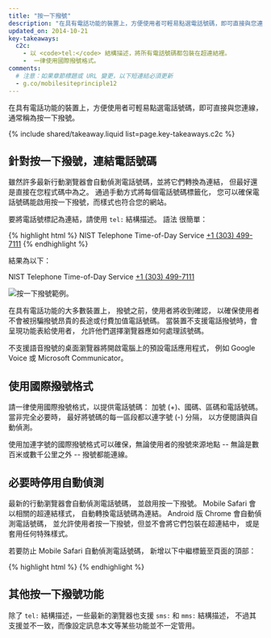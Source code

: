```yaml
---
title: "按一下撥號"
description: "在具有電話功能的裝置上，方便使用者可輕易點選電話號碼，即可直接與您連線，通常稱為按一下撥號。"
updated_on: 2014-10-21
key-takeaways:
  c2c: 
    - 以 <code>tel:</code> 結構描述，將所有電話號碼都包裝在超連結裡。
    -  一律使用國際撥號格式。
comments:
  # 注意：如果章節標題或 URL 變更，以下短連結必須更新
  - g.co/mobilesiteprinciple12
---
```


<p class="intro">
  在具有電話功能的裝置上，方便使用者可輕易點選電話號碼，即可直接與您連線，通常稱為按一下撥號。
</p>



{% include shared/takeaway.liquid list=page.key-takeaways.c2c %}

## 針對按一下撥號，連結電話號碼

雖然許多最新行動瀏覽器會自動偵測電話號碼，並將它們轉換為連結，
但最好還是直接在您程式碼中為之。
通過手動方式將每個電話號碼標籤化，
您可以確保電話號碼能啟用按一下撥號，而樣式也符合您的網站。

要將電話號標記為連結，請使用 `tel:` 結構描述。  語法
很簡單：

{% highlight html %}
NIST Telephone Time-of-Day Service <a href="tel:+1-303-499-7111">+1 (303) 499-7111</a>
{% endhighlight %}

結果為以下：

NIST Telephone Time-of-Day Service <a href="tel:+1-303-499-7111">+1 (303) 499-7111</a>

<img src="images/click-to-call_framed.jpg" class="center" alt="按一下撥號範例。">

在具有電話功能的大多數裝置上，
撥號之前，使用者將收到確認，
以確保使用者不會被拐騙撥號昂貴的長途或付費加值電話號碼。 
當裝置不支援電話撥號時，會呈現功能表給使用者，
允許他們選擇瀏覽器應如何處理該號碼。

不支援語音撥號的桌面瀏覽器將開啟電腦上的預設電話應用程式，
例如 Google Voice 或 Microsoft Communicator。


## 使用國際撥號格式

請一律使用國際撥號格式，以提供電話號碼： 
加號 (+)、國碼、區碼和電話號碼。  當非完全必要時，
最好將號碼的每一區段都以連字號 (-) 分隔，
以方便閱讀與自動偵測。

使用加連字號的國際撥號格式可以確保，無論使用者的撥號來源地點
 -- 無論是數百米或數千公里之外 -- 
撥號都能連線。

## 必要時停用自動偵測

最新的行動瀏覽器會自動偵測電話號碼，
並啟用按一下撥號。  Mobile Safari 會以相關的超連結樣式，
自動轉換電話號碼為連結。  Android 版 Chrome 會自動偵測電話號碼，
並允許使用者按一下撥號，但並不會將它們包裝在超連結中，
或是套用任何特殊樣式。

若要防止 Mobile Safari 自動偵測電話號碼，
新增以下中繼標籤至頁面的頂部：

{% highlight html %}
<meta name="format-detection" content="telephone=no">
{% endhighlight %}

## 其他按一下撥號功能

除了 `tel:`  結構描述，一些最新的瀏覽器也支援 `sms:`
 和 `mms:` 結構描述，
不過其支援並不一致，而像設定訊息本文等某些功能並不一定管用。  

